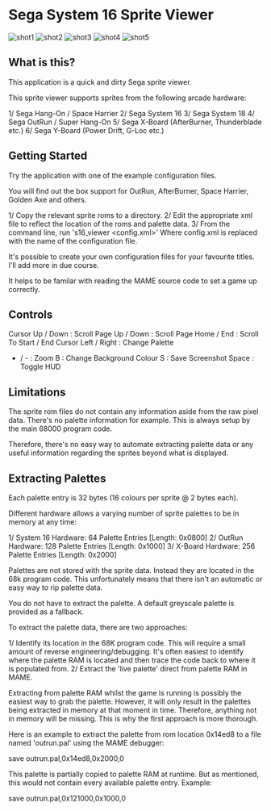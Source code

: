 # Sega System 16 Sprite Viewer

![shot1](https://user-images.githubusercontent.com/2414449/114319863-34efac00-9b0b-11eb-9310-2ca82dfd572f.png)
![shot2](https://user-images.githubusercontent.com/2414449/114319864-35884280-9b0b-11eb-802e-49b360ffb0a5.png)
![shot3](https://user-images.githubusercontent.com/2414449/114319865-35884280-9b0b-11eb-9df1-7757d3d7e78a.png)
![shot4](https://user-images.githubusercontent.com/2414449/114319868-35884280-9b0b-11eb-8f78-7069c93fcd13.png)
![shot5](https://user-images.githubusercontent.com/2414449/114319869-3620d900-9b0b-11eb-9b90-9a9577aeed60.png)


## What is this? 

This application is a quick and dirty Sega sprite viewer.

This sprite viewer supports sprites from the following arcade hardware:

1/ Sega Hang-On / Space Harrier
2/ Sega System 16
3/ Sega System 18
4/ Sega OutRun / Super Hang-On 
5/ Sega X-Board (AfterBurner, Thunderblade etc.)
6/ Sega Y-Board (Power Drift, G-Loc etc.)



## Getting Started


Try the application with one of the example configuration files. 

You will find out the box support for OutRun, AfterBurner, Space Harrier, 
Golden Axe and others.

1/ Copy the relevant sprite roms to a directory.
2/ Edit the appropriate xml file to reflect the location of the roms and 
   palette data.
3/ From the command line, run 's16_viewer <config.xml>' 
   Where config.xml is replaced with the name of the configuration file.
   
It's possible to create your own configuration files for your favourite titles.
I'll add more in due course.

It helps to be familar with reading the MAME source code to set a game up 
correctly. 



##  Controls 

Cursor Up / Down    : Scroll
Page Up / Down      : Scroll Page
Home / End          : Scroll To Start / End
Cursor Left / Right : Change Palette
+ / -               : Zoom
B                   : Change Background Colour
S                   : Save Screenshot
Space               : Toggle HUD


 ## Limitations

The sprite rom files do not contain any information aside from the raw pixel
data. There's no palette information for example. This is always setup by the 
main 68000 program code.

Therefore, there's no easy way to automate extracting palette data or any 
useful information regarding the sprites beyond what is displayed. 


 ## Extracting Palettes

Each palette entry is 32 bytes (16 colours per sprite @ 2 bytes each).

Different hardware allows a varying number of sprite palettes to be in memory
at any time:

1/ System 16 Hardware: 64 Palette Entries  [Length: 0x0800]
2/ OutRun Hardware:    128 Palette Entries [Length: 0x1000]
3/ X-Board Hardware:   256 Palette Entries [Length: 0x2000]

Palettes are not stored with the sprite data. Instead they are located in the
68k program code. This unfortunately means that there isn't an automatic or
easy way to rip palette data.

You do not have to extract the palette. A default greyscale palette is provided
as a fallback.

To extract the palette data, there are two approaches:

1/ Identify its location in the 68K program code. This will require a small
   amount of reverse engineering/debugging. It's often easiest to identify
   where the palette RAM is located and then trace the code back to where it
   is populated from.
2/ Extract the 'live palette' direct from palette RAM in MAME.

Extracting from palette RAM whilst the game is running is possibly the easiest
way to grab the palette. However, it will only result in the palettes being
extracted in memory at that moment in time. Therefore, anything not in memory
will be missing. This is why the first approach is more thorough. 

Here is an example to extract the palette from rom location 0x14ed8 to a 
file named 'outrun.pal' using the MAME debugger:

 save outrun.pal,0x14ed8,0x2000,0
 
This palette is partially copied to palette RAM at runtime. But as mentioned,
this would not contain every available palette entry. Example:

 save outrun.pal,0x121000,0x1000,0
